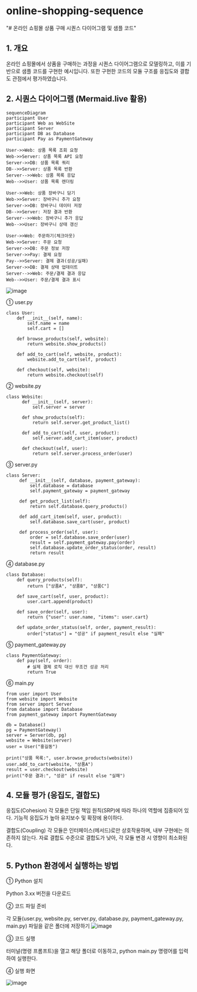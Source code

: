 # online-shopping-sequence
"# 온라인 쇼핑몰 상품 구매 시퀀스 다이어그램 및 샘플 코드"

## 1. 개요
온라인 쇼핑몰에서 상품을 구매하는 과정을 시퀀스 다이어그램으로 모델링하고, 이를 기반으로 샘플 코드를 구현한 예시입니다.
또한 구현한 코드의 모듈 구조를 응집도와 결합도 관점에서 평가하였습니다.

## 2. 시퀀스 다이어그램 (Mermaid.live 활용)
  
    sequenceDiagram
    participant User
    participant Web as WebSite
    participant Server
    participant DB as Database
    participant Pay as PaymentGateway
    
    User->>Web: 상품 목록 조회 요청
    Web->>Server: 상품 목록 API 요청
    Server->>DB: 상품 목록 쿼리
    DB-->>Server: 상품 목록 반환
    Server-->>Web: 상품 목록 응답
    Web-->>User: 상품 목록 렌더링
    
    User->>Web: 상품 장바구니 담기
    Web->>Server: 장바구니 추가 요청
    Server->>DB: 장바구니 데이터 저장
    DB-->>Server: 저장 결과 반환
    Server-->>Web: 장바구니 추가 응답
    Web-->>User: 장바구니 상태 갱신
    
    User->>Web: 주문하기(체크아웃)
    Web->>Server: 주문 요청
    Server->>DB: 주문 정보 저장
    Server->>Pay: 결제 요청
    Pay-->>Server: 결제 결과(성공/실패)
    Server->>DB: 결제 상태 업데이트
    Server-->>Web: 주문/결제 결과 응답
    Web-->>User: 주문/결제 결과 표시
![image](https://github.com/user-attachments/assets/5e41fee6-f753-4650-bdbd-5ae258df6260)

① user.py

    class User:
        def __init__(self, name):
            self.name = name
            self.cart = []

        def browse_products(self, website):
            return website.show_products()
    
        def add_to_cart(self, website, product):
            website.add_to_cart(self, product)
    
        def checkout(self, website):
            return website.checkout(self)
② website.py

    class Website:
          def __init__(self, server):
              self.server = server
      
          def show_products(self):
              return self.server.get_product_list()
      
          def add_to_cart(self, user, product):
              self.server.add_cart_item(user, product)
      
          def checkout(self, user):
              return self.server.process_order(user)
③ server.py
        
    class Server:
         def __init__(self, database, payment_gateway):
             self.database = database
             self.payment_gateway = payment_gateway

         def get_product_list(self):
             return self.database.query_products()
    
         def add_cart_item(self, user, product):
             self.database.save_cart(user, product)
     
         def process_order(self, user):
             order = self.database.save_order(user)
             result = self.payment_gateway.pay(order)
             self.database.update_order_status(order, result)
             return result
④ database.py

    class Database:
        def query_products(self):
            return ["상품A", "상품B", "상품C"]

        def save_cart(self, user, product):
            user.cart.append(product)
    
        def save_order(self, user):
            return {"user": user.name, "items": user.cart}
    
        def update_order_status(self, order, payment_result):
            order["status"] = "성공" if payment_result else "실패"
⑤ payment_gateway.py

    class PaymentGateway:
        def pay(self, order):
            # 실제 결제 로직 대신 무조건 성공 처리
            return True

⑥ main.py          

    from user import User
    from website import Website
    from server import Server
    from database import Database
    from payment_gateway import PaymentGateway
    
    db = Database()
    pg = PaymentGateway()
    server = Server(db, pg)
    website = Website(server)
    user = User("홍길동")
    
    print("상품 목록:", user.browse_products(website))
    user.add_to_cart(website, "상품A")
    result = user.checkout(website)
    print("주문 결과:", "성공" if result else "실패")
    
## 4. 모듈 평가 (응집도, 결합도)
응집도(Cohesion)
각 모듈은 단일 책임 원칙(SRP)에 따라 하나의 역할에 집중되어 있다.
기능적 응집도가 높아 유지보수 및 확장에 용이하다.

결합도(Coupling)
각 모듈은 인터페이스(메서드)로만 상호작용하며, 내부 구현에는 의존하지 않는다.
자료 결합도 수준으로 결합도가 낮아, 각 모듈 변경 시 영향이 최소화된다.


## 5. Python 환경에서 실행하는 방법 
  ① Python 설치

 
Python 3.xx 버전을 다운로드


② 코드 파일 준비
   
   
각 모듈(user.py, website.py, server.py, database.py, payment_gateway.py, main.py) 파일을 같은 폴더에 저장하기
![image](https://github.com/user-attachments/assets/b3185d02-dc8f-4c7b-a825-de59af52c61b)


③ 코드 실행
  
  
터미널(명령 프롬프트)을 열고 해당 폴더로 이동하고, python main.py 명령어를 입력하여 실행한다.


④ 실행 화면


![image](https://github.com/user-attachments/assets/108d8492-0618-4f87-9e8b-06b97950d8c2)


